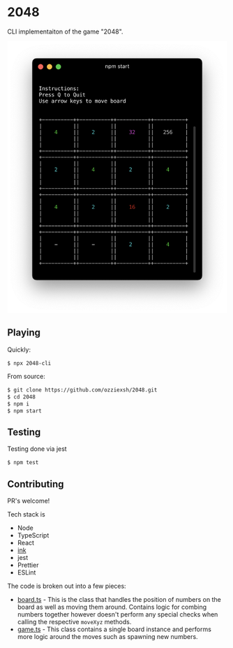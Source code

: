 # 2048

CLI implementaiton of the game "2048".

![screenshot of the game playing in the cli](./static/gameplay.png)

## Playing

Quickly:

```
$ npx 2048-cli
```

From source:

```
$ git clone https://github.com/ozziexsh/2048.git
$ cd 2048
$ npm i
$ npm start
```

## Testing

Testing done via jest

```
$ npm test
```

## Contributing

PR's welcome!

Tech stack is

- Node
- TypeScript
- React
- [ink](https://github.com/vadimdemedes/ink)
- jest
- Prettier
- ESLint

The code is broken out into a few pieces:

- [board.ts](https://github.com/ozziexsh/2048/blob/master/src/board.ts) - This is the class that handles the position of numbers on the board as well as moving them around. Contains logic for combing numbers together however doesn't perform any special checks when calling the respective `moveXyz` methods.
- [game.ts](https://github.com/ozziexsh/2048/blob/master/src/game.ts) - This class contains a single board instance and performs more logic around the moves such as spawning new numbers.
